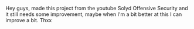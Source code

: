 Hey guys, made this project from the youtube Solyd Offensive Security and it still needs some improvement, maybe when I'm a bit better at this I can improve a bit. Thxx
